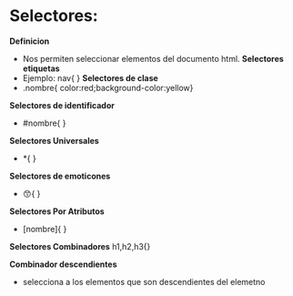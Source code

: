 # Selectores:
**Definicion**
* Nos permiten seleccionar elementos del documento html.
**Selectores etiquetas**
* Ejemplo: nav{
}
**Selectores de clase**
* .nombre{ color:red;background-color:yellow}

**Selectores de identificador**
* #nombre{ }

**Selectores Universales**
* *{ }

**Selectores de emoticones**
* 😙{ }

**Selectores Por Atributos**
* [nombre]{ }

**Selectores Combinadores**
h1,h2,h3{}

**Combinador descendientes**
* selecciona a los elementos que son descendientes del elemetno 